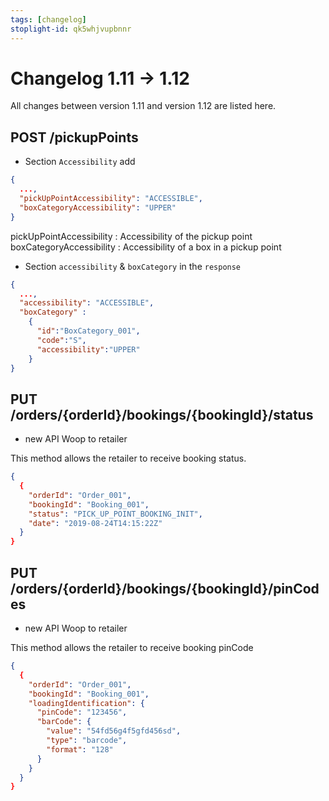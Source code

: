 ```yaml
---
tags: [changelog]
stoplight-id: qk5whjvupbnnr
---
```


# Changelog 1.11 -> 1.12

All changes between version 1.11 and version 1.12 are listed here.

## POST /pickupPoints 

- Section `Accessibility` add 

<!--
type: tab
title: 1.12.0
-->

```json
{
  ...,
  "pickUpPointAccessibility": "ACCESSIBLE",
  "boxCategoryAccessibility": "UPPER"
}
```

<!-- type: tab-end -->

pickUpPointAccessibility : Accessibility of the pickup point
boxCategoryAccessibility : Accessibility of a box in a pickup point

- Section `accessibility` & `boxCategory` in the `response` 

<!--
type: tab
title: 1.12.0
-->

```json
{
  ...,
  "accessibility": "ACCESSIBLE",
  "boxCategory" :
    {
      "id":"BoxCategory_001",
      "code":"S",
      "accessibility":"UPPER"
    }
}
```

<!-- type: tab-end -->


## PUT /orders/{orderId}/bookings/{bookingId}/status
- new API Woop to retailer

This method allows the retailer to receive booking status.

<!--
type: tab
title: 1.12.0
-->

```json
{
  {
    "orderId": "Order_001",
    "bookingId": "Booking_001",
    "status": "PICK_UP_POINT_BOOKING_INIT",
    "date": "2019-08-24T14:15:22Z"
  }
}
```
<!-- type: tab-end -->



## PUT /orders/{orderId}/bookings/{bookingId}/pinCodes
- new API Woop to retailer

This method allows the retailer to receive booking pinCode

<!--
type: tab
title: 1.12.0
-->

```json
{
  {
    "orderId": "Order_001",
    "bookingId": "Booking_001",
    "loadingIdentification": {
      "pinCode": "123456",
      "barCode": {
        "value": "54fd56g4f5gfd456sd",
        "type": "barcode",
        "format": "128"
      }
    }
  }
}
```
<!-- type: tab-end -->

